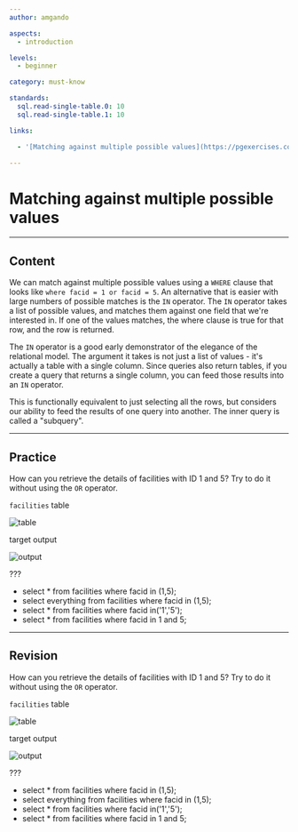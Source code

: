 ```yaml
---
author: amgando

aspects:
  - introduction

levels:
  - beginner

category: must-know

standards:
  sql.read-single-table.0: 10
  sql.read-single-table.1: 10

links:

  - '[Matching against multiple possible values](https://pgexercises.com/questions/basic/where4.html){documentation}'

---
```


# Matching against multiple possible values

---
## Content

We can match against multiple possible values using a `WHERE` clause that looks like `where facid = 1 or facid = 5`. An alternative that is easier with large numbers of possible matches is the `IN` operator. The `IN` operator takes a list of possible values, and matches them against one field that we're interested in. If one of the values matches, the where clause is true for that row, and the row is returned.

The `IN` operator is a good early demonstrator of the elegance of the relational model. The argument it takes is not just a list of values - it's actually a table with a single column. Since queries also return tables, if you create a query that returns a single column, you can feed those results into an `IN` operator.

This is functionally equivalent to just selecting all the rows, but considers our ability to feed the results of one query into another. The inner query is called a "subquery".

---
## Practice

How can you retrieve the details of facilities with ID 1 and 5? Try to do it without using the `OR` operator.

`facilities` table

![table](https://i.imgur.com/cUIabdz.png)

target output

![output](https://i.imgur.com/BlUCtLN.png)

???

* select * from facilities where facid in (1,5);
* select everything from facilities where facid in (1,5);
* select * from facilities where facid in('1','5');
* select * from facilities where facid in 1 and 5;

---
## Revision

How can you retrieve the details of facilities with ID 1 and 5? Try to do it without using the `OR` operator.

`facilities` table

![table](https://i.imgur.com/cUIabdz.png)

target output

![output](https://i.imgur.com/BlUCtLN.png)

???

* select * from facilities where facid in (1,5);
* select everything from facilities where facid in (1,5);
* select * from facilities where facid in('1','5');
* select * from facilities where facid in 1 and 5;

